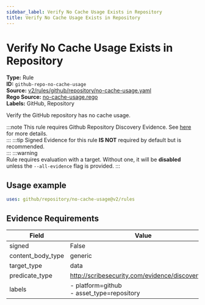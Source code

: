 ```yaml
---
sidebar_label: Verify No Cache Usage Exists in Repository
title: Verify No Cache Usage Exists in Repository
---  
```

# Verify No Cache Usage Exists in Repository  
**Type:** Rule  
**ID:** `github-repo-no-cache-usage`  
**Source:** [v2/rules/github/repository/no-cache-usage.yaml](https://github.com/scribe-public/sample-policies/blob/main/v2/rules/github/repository/no-cache-usage.yaml)  
**Rego Source:** [no-cache-usage.rego](https://github.com/scribe-public/sample-policies/blob/main/v2/rules/github/repository/no-cache-usage.rego)  
**Labels:** GitHub, Repository  

Verify the GitHub repository has no cache usage.

:::note 
This rule requires Github Repository Discovery Evidence. See [here](https://deploy-preview-299--scribe-security.netlify.app/docs/platforms/discover#github-discovery) for more details.  
::: 
:::tip 
Signed Evidence for this rule **IS NOT** required by default but is recommended.  
::: 
:::warning  
Rule requires evaluation with a target. Without one, it will be **disabled** unless the `--all-evidence` flag is provided.
::: 

## Usage example

```yaml
uses: github/repository/no-cache-usage@v2/rules
```

## Evidence Requirements  
| Field | Value |
|-------|-------|
| signed | False |
| content_body_type | generic |
| target_type | data |
| predicate_type | http://scribesecurity.com/evidence/discovery/v0.1 |
| labels | - platform=github<br/>- asset_type=repository |

